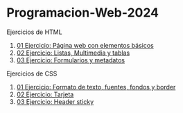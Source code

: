 # Programacion-Web-2024
Ejercicios de HTML
1. [01 Ejercicio: Página web con elementos básicos](/Ejercicio_1/Pagina_web_elementos_basica.html)
2. [02 Ejercicio: Listas, Multimedia y tablas](/Ejercicio_2/Ejercicio_2_Listas_Multimedia_y_tablas.html)
3. [03 Ejercicio: Formularios y metadatos](/Ejercicio_3/ejercicio3.html)

Ejercicios de CSS
1. [01 Ejercicio: Formato de texto, fuentes, fondos y border](/CSS/Ejercicio_1_CSS_Nuevo_Formato/Ejercicio_1_Formato_De_texto_fondo.html)
2. [02 Ejercicio: Tarjeta](CSS/Ejercicio_2_CSS/Ejercicio_2.html)
3. [03 Ejercicio: Header sticky](CSS/Ejercicio_3_CSS/index.html)
